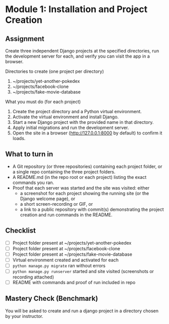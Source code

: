 # Module 1: Installation and Project Creation

## Assignment
Create three independent Django projects at the specified directories, run the development server for each, and verify you can visit the app in a browser.

Directories to create (one project per directory)
1. ~/projects/yet-another-pokedex
2. ~/projects/facebook-clone
3. ~/projects/fake-movie-database

What you must do (for each project)
1. Create the project directory and a Python virtual environment.
2. Activate the virtual environment and install Django.
3. Start a new Django project with the provided name in that directory.
4. Apply initial migrations and run the development server.
5. Open the site in a browser (http://127.0.0.1:8000 by default) to confirm it loads.

## What to turn in
- A Git repository (or three repositories) containing each project folder, or a single repo containing the three project folders.
- A README.md (in the repo root or each project) listing the exact commands you ran.
- Proof that each server was started and the site was visited: either
  - a screenshot for each project showing the running site (or the Django welcome page), or
  - a short screen-recording or GIF, or
  - a link to a public repository with commit(s) demonstrating the project creation and run commands in the README.

## Checklist
- [ ] Project folder present at ~/projects/yet-another-pokedex
- [ ] Project folder present at ~/projects/facebook-clone
- [ ] Project folder present at ~/projects/fake-movie-database
- [ ] Virtual environment created and activated for each
- [ ] `python manage.py migrate` ran without errors
- [ ] `python manage.py runserver` started and site visited (screenshots or recording attached)
- [ ] README with commands and proof of run included in repo

## Mastery Check (Benchmark)

You will be asked to create and run a django project in a directory chosen by your instructor.
